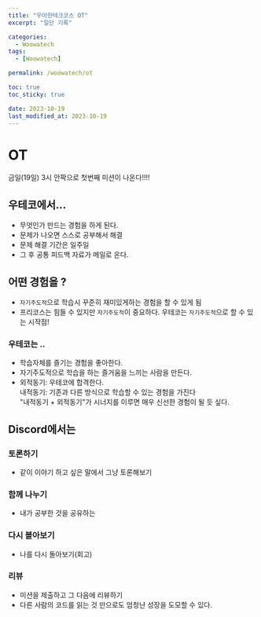 ```yaml
---
title: "우아한테크코스 OT"
excerpt: "일단 기록"

categories:
  - Woowatech
tags:
  - [Woowatech]

permalink: /woowatech/ot

toc: true
toc_sticky: true

date: 2023-10-19
last_modified_at: 2023-10-19
---
```

# OT
금일(19일) 3시 안팍으로 첫번째 미션이 나온다!!!!

## 우테코에서...
* 무엇인가 만드는 경험을 하게 된다.
* 문제가 나오면 스스로 공부해서 해결 
* 문제 해결 기간은 일주일
* 그 후 공통 피드백 자료가 메일로 온다.

## 어떤 경험을 ? 
* ```자기주도적```으로 학습시 꾸준히 재미있게하는 경험을 할 수 있게 됨
* 프리코스는 힘들 수 있지만 ```자기주도적```이 중요하다. 우테코는 ```자기주도적```으로 할 수 있는 시작점!
### 우테코는 ..
* 학습자체를 즐기는 경험을 좋아한다. 
* 자기주도적으로 학습을 하는 즐거움을 느끼는 사람을 만든다.
* 외적동기: 우테코에 합격한다.<br>
내적동기: 기존과 다른 방식으로 학습할 수 있는 경험을 가진다<br>
"내적동기 + 외적동기"가 시너지를 이루면 매우 신선한 경험이 될 듯 싶다.

## Discord에서는 
### 토론하기
* 같이 이야기 하고 싶은 말에서 그냥 토론해보기

### 함께 나누기
* 내가 공부한 것을 공유하는

### 다시 볼아보기
* 나를 다시 돌아보기(회고)

### 리뷰
* 미션을 제출하고 그 다음에 리뷰하기
* 다른 사람의 코드를 읽는 것 만으로도 엄청난 성장을 도모할 수 있다. 
